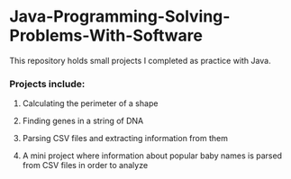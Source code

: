 # Java-Programming-Solving-Problems-With-Software

This repository holds small projects I completed as practice with Java. 

### Projects include:

1. Calculating the perimeter of a shape

2. Finding genes in a string of DNA

3. Parsing CSV files and extracting information from them

4. A mini project where information about popular baby names is parsed from CSV files in order to analyze
